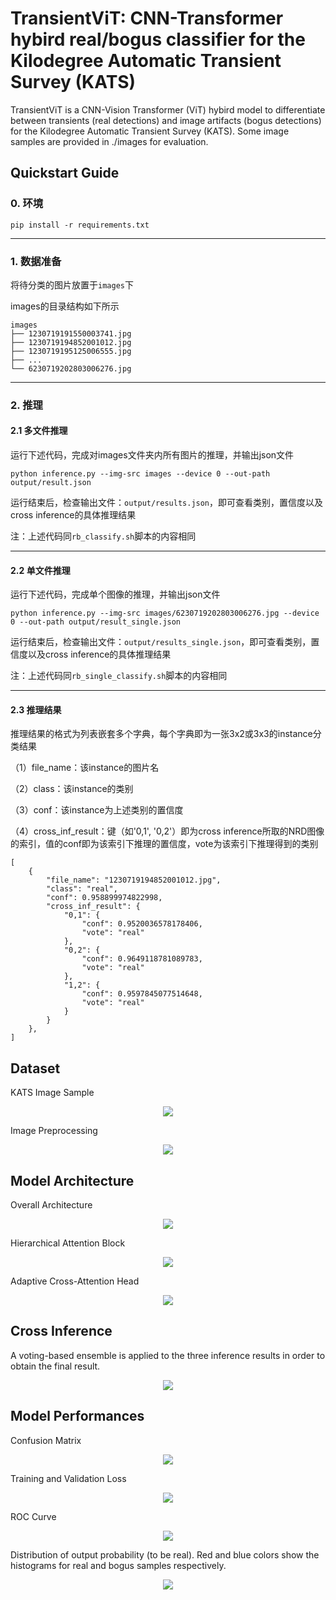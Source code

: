 # TransientViT: CNN-Transformer hybird real/bogus classifier for the Kilodegree Automatic Transient Survey (KATS)
TransientViT is a CNN-Vision Transformer (ViT) hybird model to differentiate between transients (real detections) and image artifacts (bogus detections) for the Kilodegree Automatic Transient Survey (KATS). Some image samples are provided in ./images for evaluation.
## Quickstart Guide
### 0. 环境
```
pip install -r requirements.txt
```
---
### 1. 数据准备
将待分类的图片放置于`images`下

images的目录结构如下所示
```
images
├── 1230719191550003741.jpg
├── 1230719194852001012.jpg
├── 1230719195125006555.jpg
├── ...
└── 6230719202803006276.jpg
```
---
### 2. 推理

#### 2.1 多文件推理

运行下述代码，完成对images文件夹内所有图片的推理，并输出json文件
```
python inference.py --img-src images --device 0 --out-path output/result.json
```
运行结束后，检查输出文件：`output/results.json`，即可查看类别，置信度以及cross inference的具体推理结果

注：上述代码同`rb_classify.sh`脚本的内容相同

---
#### 2.2 单文件推理

运行下述代码，完成单个图像的推理，并输出json文件
```
python inference.py --img-src images/6230719202803006276.jpg --device 0 --out-path output/result_single.json
```
运行结束后，检查输出文件：`output/results_single.json`，即可查看类别，置信度以及cross inference的具体推理结果

注：上述代码同`rb_single_classify.sh`脚本的内容相同

---
#### 2.3 推理结果

推理结果的格式为列表嵌套多个字典，每个字典即为一张3x2或3x3的instance分类结果

（1）file_name：该instance的图片名

（2）class：该instance的类别

（3）conf：该instance为上述类别的置信度

（4）cross_inf_result：键（如'0,1', '0,2'）即为cross inference所取的NRD图像的索引，值的conf即为该索引下推理的置信度，vote为该索引下推理得到的类别
```
[
    {
        "file_name": "1230719194852001012.jpg",
        "class": "real",
        "conf": 0.958899974822998,
        "cross_inf_result": {
            "0,1": {
                "conf": 0.9520036578178406,
                "vote": "real"
            },
            "0,2": {
                "conf": 0.9649118781089783,
                "vote": "real"
            },
            "1,2": {
                "conf": 0.9597845077514648,
                "vote": "real"
            }
        }
    },
]
```
## Dataset
KATS Image Sample
<div align="center">
  <img src="https://github.com/TimeDevBlocker/TransientViT/blob/master/figures/sample.png">
</div>

Image Preprocessing
<div align="center">
  <img src="https://github.com/TimeDevBlocker/TransientViT/blob/master/figures/preprocess.png">
</div>

## Model Architecture
Overall Architecture
<div align="center">
  <img src="https://github.com/TimeDevBlocker/TransientViT/blob/master/figures/network.png">
</div>

Hierarchical Attention Block
<div align="center">
  <img src="https://github.com/TimeDevBlocker/TransientViT/blob/master/figures/figure_hat.png">
</div>

Adaptive Cross-Attention Head
<div align="center">
  <img src="https://github.com/TimeDevBlocker/TransientViT/blob/master/figures/figure_crossattention.png">
</div>

## Cross Inference
A voting-based ensemble is applied to the three inference results in order to obtain the final result.
<div align="center">
  <img src="https://github.com/TimeDevBlocker/TransientViT/blob/master/figures/figure_cross_inference.png">
</div>


## Model Performances

Confusion Matrix
<div align="center">
  <img src="https://github.com/TimeDevBlocker/TransientViT/blob/master/figures/cm_test.png">
</div>



Training and Validation Loss
<div align="center">
  <img src="https://github.com/TimeDevBlocker/TransientViT/blob/master/figures/loss.jpg">
</div>


ROC Curve
<div align="center">
  <img src="https://github.com/TimeDevBlocker/TransientViT/blob/master/figures/roc_curve.jpg">
</div>

Distribution of output probability (to be real). Red and blue colors show the histograms for real and bogus samples respectively.
<div align="center">
  <img src="https://github.com/TimeDevBlocker/TransientViT/blob/master/figures/hist_real.jpg">
</div>
